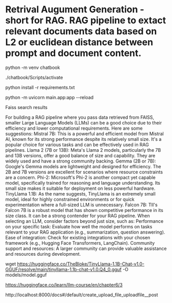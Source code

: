 # Retrival Augument Generation - short for RAG. RAG pipeline to extact relevant documents data based on L2 or euclidean distance between prompt and document content. 




python -m venv chatbook

./chatbook/Scripts/activate 

python install -r requirements.txt

python -m uvicorn main.app:app --reload




Faiss search results

For building a RAG pipeline where you pass data retrieved from FAISS, smaller Large Language Models (LLMs) can be a good choice due to their efficiency and lower computational requirements. Here are some suggestions:
Mistral 7B: This is a powerful and efficient model from Mistral AI, known for its strong performance despite its relatively small size. It's a popular choice for various tasks and can be effectively used in RAG pipelines.
Llama 2 (7B or 13B): Meta's Llama 2 models, particularly the 7B and 13B versions, offer a good balance of size and capability. They are widely used and have a strong community backing.
Gemma (2B or 7B): Google's Gemma models are lightweight and designed for efficiency. The 2B and 7B versions are excellent for scenarios where resource constraints are a concern.
Phi-2: Microsoft's Phi-2 is another compact yet capable model, specifically trained for reasoning and language understanding. Its small size makes it suitable for deployment on less powerful hardware.
TinyLlama 1.1B: As the name suggests, TinyLlama is an extremely small model, ideal for highly constrained environments or for quick experimentation where a full-sized LLM is unnecessary.
Falcon 7B: TII's Falcon 7B is a robust model that has shown competitive performance in its size class. It can be a strong contender for your RAG pipeline.
When selecting an LLM, consider factors beyond just size, such as:
Performance on your specific task: Evaluate how well the model performs on tasks relevant to your RAG application (e.g., summarization, question answering).
Ease of integration: Check for existing integrations with your chosen framework (e.g., Hugging Face Transformers, LangChain).
Community support and resources: A larger community can provide valuable assistance and resources during development.



wget https://huggingface.co/TheBloke/TinyLlama-1.1B-Chat-v1.0-GGUF/resolve/main/tinyllama-1.1b-chat-v1.0.Q4_0.gguf -O models/model.gguf





https://huggingface.co/learn/llm-course/en/chapter6/3

http://localhost:8000/docs#/default/create_upload_file_uploadfile__post